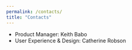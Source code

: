 ```yaml
---
permalink: /contacts/
title: "Contacts"
---
```


- Product Manager: Keith Babo
- User Experience & Design: Catherine Robson

